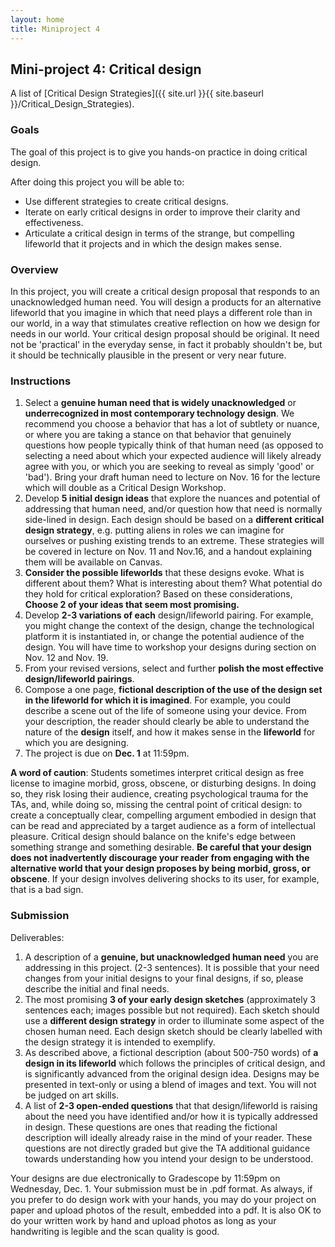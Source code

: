 ```yaml
---
layout: home
title: Miniproject 4
---
```


## Mini-project 4: Critical design

A list of [Critical Design Strategies]({{ site.url }}{{ site.baseurl }}/Critical_Design_Strategies).

### Goals

The goal of this project is to give you hands-on practice in doing critical design.

After doing this project you will be able to:

*   Use different strategies to create critical designs.
*   Iterate on early critical designs in order to improve their clarity and effectiveness.
*   Articulate a critical design in terms of the strange, but compelling lifeworld that it projects and in which the design makes sense.

### Overview

In this project, you will create a critical design proposal that responds to an unacknowledged human need. You will design a products for an alternative lifeworld that you imagine in which that need plays a different role than in our world, in a way that stimulates creative reflection on how we design for needs in our world. Your critical design proposal should be original. It need not be 'practical' in the everyday sense, in fact it probably shouldn't be, but it should be technically plausible in the present or very near future.

### Instructions

1.  Select a **genuine human need that is widely unacknowledged** or **underrecognized in most contemporary technology design**. We recommend you choose a behavior that has a lot of subtlety or nuance, or where you are taking a stance on that behavior that genuinely questions how people typically think of that human need (as opposed to selecting a need about which your expected audience will likely already agree with you, or which you are seeking to reveal as simply 'good' or 'bad'). Bring your draft human need to lecture on Nov. 16 for the lecture which will double as a Critical Design Workshop.
2.  Develop **5 initial design ideas** that explore the nuances and potential of addressing that human need, and/or question how that need is normally side-lined in design. Each design should be based on a **different critical design strategy**, e.g. putting aliens in roles we can imagine for ourselves or pushing existing trends to an extreme. These strategies will be covered in lecture on Nov. 11 and Nov.16, and a handout explaining them will be available on Canvas.
3.  **Consider the possible lifeworlds** that these designs evoke. What is different about them? What is interesting about them? What potential do they hold for critical exploration? Based on these considerations, **Choose 2 of your ideas that seem most promising.**
4.  Develop **2-3 variations of each** design/lifeworld pairing. For example, you might change the context of the design, change the technological platform it is instantiated in, or change the potential audience of the design. You will have time to workshop your designs during section on Nov. 12 and Nov. 19.
5.  From your revised versions, select and further **polish the most effective design/lifeworld pairings**.
6.  Compose a one page, **fictional description of the use of the design set in the lifeworld for which it is imagined**. For example, you could describe a scene out of the life of someone using your device. From your description, the reader should clearly be able to understand the nature of the **design** itself, and how it makes sense in the **lifeworld** for which you are designing.
7.  The project is due on **Dec. 1** at 11:59pm.

**A word of caution**: Students sometimes interpret critical design as free license to imagine morbid, gross, obscene, or disturbing designs. In doing so, they risk losing their audience, creating psychological trauma for the TAs, and, while doing so, missing the central point of critical design: to create a conceptually clear, compelling argument embodied in design that can be read and appreciated by a target audience as a form of intellectual pleasure. Critical design should balance on the knife's edge between something strange and something desirable. **Be careful that your design does not inadvertently discourage your reader from engaging with the alternative world that your design proposes by being morbid, gross, or obscene**. If your design involves delivering shocks to its user, for example, that is a bad sign.

### Submission

Deliverables:

1.  A description of a **genuine, but unacknowledged human need** you are addressing in this project. (2-3 sentences). It is possible that your need changes from your initial designs to your final designs, if so, please describe the initial and final needs.
2.  The most promising **3 of your early design sketches** (approximately 3 sentences each; images possible but not required). Each sketch should use a **different design strategy** in order to illuminate some aspect of the chosen human need. Each design sketch should be clearly labelled with the design strategy it is intended to exemplify.
3.  As described above, a fictional description (about 500-750 words) of **a design in its lifeworld** which follows the principles of critical design, and is significantly advanced from the original design idea. Designs may be presented in text-only or using a blend of images and text. You will not be judged on art skills.
4.  A list of **2-3 open-ended questions** that that design/lifeworld is raising about the need you have identified and/or how it is typically addressed in design. These questions are ones that reading the fictional description will ideally already raise in the mind of your reader. These questions are not directly graded but give the TA additional guidance towards understanding how you intend your design to be understood.

Your designs are due electronically to Gradescope by 11:59pm on Wednesday, Dec. 1. Your submission must be in .pdf format. As always, if you prefer to do design work with your hands, you may do your project on paper and upload photos of the result, embedded into a pdf. It is also OK to do your written work by hand and upload photos as long as your handwriting is legible and the scan quality is good.